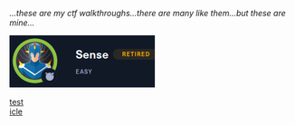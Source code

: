 *...these are my ctf walkthroughs...there are many like them...but these are mine...*  

[![img](assets/senselogo.png)](_posts/2023-03-11-sense.md)  

[test](posts/2023-03-11-test.md)  
[icle](_posts/2023-03-11-icle.md)  
